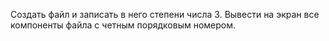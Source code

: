 Создать файл и записать в него степени числа 3. Вывести на экран все компоненты файла с четным порядковым номером.
